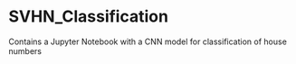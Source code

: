 # SVHN_Classification
Contains a Jupyter Notebook with a CNN model for classification of house numbers 

